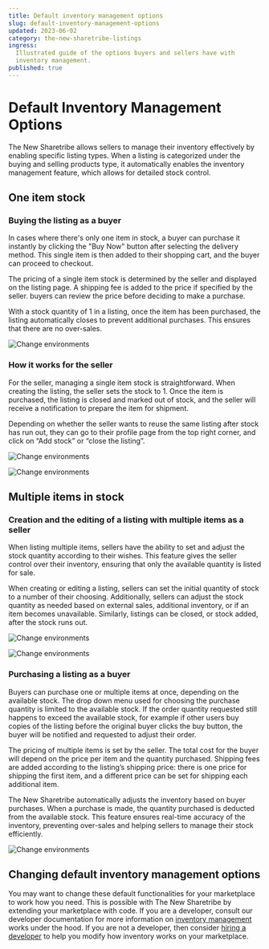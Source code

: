```yaml
---
title: Default inventory management options
slug: default-inventory-management-options
updated: 2023-06-02
category: the-new-sharetribe-listings
ingress:
  Illustrated guide of the options buyers and sellers have with
  inventory management.
published: true
---
```


# Default Inventory Management Options

The New Sharetribe allows sellers to manage their inventory effectively by
enabling specific listing types. When a listing is categorized under the
buying and selling products type, it automatically enables the inventory
management feature, which allows for detailed stock control.

## One item stock

### Buying the listing as a buyer

In cases where there's only one item in stock, a buyer can purchase it
instantly by clicking the "Buy Now" button after selecting the delivery
method. This single item is then added to their shopping cart, and the
buyer can proceed to checkout.

The pricing of a single item stock is determined by the seller and
displayed on the listing page. A shipping fee is added to the price if
specified by the seller. buyers can review the price before deciding to
make a purchase.

With a stock quantity of 1 in a listing, once the item has been
purchased, the listing automatically closes to prevent additional
purchases. This ensures that there are no over-sales.

<extrainfo title="See the buyer view when purchasing an item with 1 stock">

![Change environments](./inventory-01-buyer-singlestock.jpg)

</extrainfo>

### How it works for the seller

For the seller, managing a single item stock is straightforward. When
creating the listing, the seller sets the stock to 1. Once the item is
purchased, the listing is closed and marked out of stock, and the seller
will receive a notification to prepare the item for shipment.

Depending on whether the seller wants to reuse the same listing after
stock has run out, they can go to their profile page from the top right
corner, and click on “Add stock” or “close the listing”.

<extrainfo title="See the seller view when choosing the number of items in stock">

![Change environments](./inventory-02-setstock.jpg)

</extrainfo>

<extrainfo title="See the page with options to close the listing or add stock">

![Change environments](./inventory-03-seller-addstock.jpg)

</extrainfo>

## Multiple items in stock

### Creation and the editing of a listing with multiple items as a seller

When listing multiple items, sellers have the ability to set and adjust
the stock quantity according to their wishes. This feature gives the
seller control over their inventory, ensuring that only the available
quantity is listed for sale.

When creating or editing a listing, sellers can set the initial quantity
of stock to a number of their choosing. Additionally, sellers can adjust
the stock quantity as needed based on external sales, additional
inventory, or if an item becomes unavailable. Similarly, listings can be
closed, or stock added, after the stock runs out.

<extrainfo title="See the seller view when choosing the number of items in stock">

![Change environments](./inventory-02-setstock.jpg)

</extrainfo>

<extrainfo title="See the page with options to close the listing or add stock">

![Change environments](./inventory-03-seller-addstock.jpg)

</extrainfo>

### Purchasing a listing as a buyer

Buyers can purchase one or multiple items at once, depending on the
available stock. The drop down menu used for choosing the purchase
quantity is limited to the available stock. If the order quantity
requested still happens to exceed the available stock, for example if
other users buy copies of the listing before the original buyer clicks
the buy button, the buyer will be notified and requested to adjust their
order.

The pricing of multiple items is set by the seller. The total cost for
the buyer will depend on the price per item and the quantity purchased.
Shipping fees are added according to the listing’s shipping price: there
is one price for shipping the first item, and a different price can be
set for shipping each additional item.

The New Sharetribe automatically adjusts the inventory based on buyer
purchases. When a purchase is made, the quantity purchased is deducted
from the available stock. This feature ensures real-time accuracy of the
inventory, preventing over-sales and helping sellers to manage their
stock efficiently.

<extrainfo title="See the buyer view when purchasing multiple items from a listing with more than 1 stock">

![Change environments](./inventory-04-buyer-multistock.jpg)

</extrainfo>

## Changing default inventory management options

You may want to change these default functionalities for your
marketplace to work how you need. This is possible with The New Sharetribe by
extending your marketplace with code. If you are a developer, consult
our developer documentation for more information on
[inventory management](https://www.sharetribe.com/docs/references/stock/)
works under the hood. If you are not a developer, then consider
[hiring a developer](https://www.sharetribe.com/docs/operator-guides/how-to-hire-developer/)
to help you modify how inventory works on your marketplace.
